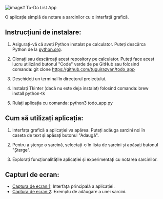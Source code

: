 ![image](https://github.com/tuguirazvan/todo_app/assets/8666554/cf1242b1-e77a-4821-93ed-684d22468cf0)# To-Do List App

O aplicație simplă de notare a sarcinilor cu o interfață grafică.

## Instrucțiuni de instalare:

1. Asigurați-vă că aveți Python instalat pe calculator. Puteți descărca Python de la [python.org](https://www.python.org/downloads/).

2. Clonați sau descărcați acest repository pe calculator. Puteți face acest lucru utilizând butonul "Code" verde de pe GitHub sau folosind comanda: git clone https://github.com/tuguirazvan/todo_app
 
3. Deschideți un terminal în directorul proiectului.

4. Instalați Tkinter (dacă nu este deja instalat) folosind comanda: brew install python-tk

5. Rulați aplicația cu comanda: python3 todo_app.py



## Cum să utilizați aplicația:

1. Interfața grafică a aplicației va apărea. Puteți adăuga sarcini noi în caseta de text și apăsați butonul "Adaugă".

2. Pentru a șterge o sarcină, selectați-o în lista de sarcini și apăsați butonul "Șterge".

3. Explorați funcționalitățile aplicației și experimentați cu notarea sarcinilor.

## Capturi de ecran:

- [Captura de ecran 1](![image](https://github.com/tuguirazvan/todo_app/assets/8666554/5f405f68-7b16-4f28-aad7-c241f87eb64f)
): Interfața principală a aplicației.
- [Captura de ecran 2](![image](https://github.com/tuguirazvan/todo_app/assets/8666554/76b88ad3-1f52-4026-9b91-f1169aab5e68)
): Exemplu de adăugare a unei sarcini.

